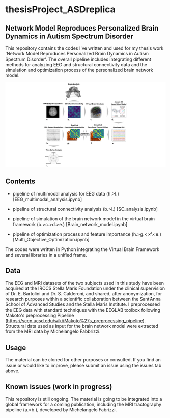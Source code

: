 # thesisProject_ASDreplica

## Network Model Reproduces Personalized Brain Dynamics in Autism Spectrum Disorder

This repository contains the codes I've written and used for my thesis work 'Network Model Reproduces Personalized Brain Dynamics in Autism Spectrum Disorder'. 
The overall pipeline includes integrating different methods for analyzing EEG and structural connectivity data and the simulation and optimization process of the personalized brain network model.




![workflow](./thesis_workflow.png )



## Contents

-  pipeline of multimodal analysis for EEG data (h.>I.) [EEG_multimodal_analysis.ipynb]
        
-  pipeline of structural connectivity analysis (b.>l.) [SC_analysis.ipynb]

-  pipeline of simulation of the brain network model in the virtual brain framework (b.>c.>d.>e.) [Brain_network_model.ipynb]

-  pipeline of optimization process and feature importance (h.>g.<>f.<e.) [Multi_Objective_Optimization.ipynb]

  The codes were written in Python integrating the Virtual Brain Framework and several libraries in a unified frame.

## Data
  The EEG and MRI datasets of the two subjects used in this study have been acquired at the IRCCS Stella Maris Foundation under the clinical supervision of Dr. E. Bartolini and Dr. S. Calderoni, and shared, after anonymization, for research purposes within a scientific collaboration between the Sant’Anna School of Advanced Studies and the Stella Maris Institute.
  I preprocessed the EEG data with standard techniques with the EEGLAB toolbox following Makoto's preprocessing Pipeline (https://sccn.ucsd.edu/wiki/Makoto%27s_preprocessing_pipeline).
  Structural data used as input for the brain network model were extracted from the MRI data by Michelangelo Fabbrizzi.
  
  
## Usage
The material can be cloned for other purposes or consulted.
If you find an issue or would like to improve, please submit an issue using the issues tab above. 

## Known issues (work in progress)
This repository is still ongoing. The material is going to be integrated into a global framework for a coming publication, including the MRI tractography pipeline (a.>b.), developed by Michelangelo Fabrizzi.
